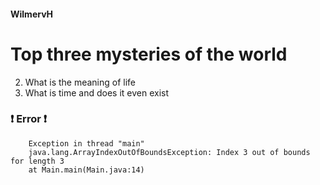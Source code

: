 #### WilmervH
# Top three **mysteries** of the world

2. What is the meaning of life
3.  What is time and does it even exist

### :exclamation: Error :exclamation:

        Exception in thread "main"
        java.lang.ArrayIndexOutOfBoundsException: Index 3 out of bounds for length 3
	    at Main.main(Main.java:14)